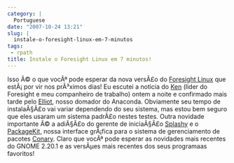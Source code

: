 ```yaml
---
category: |
  Portuguese
date: "2007-10-24 13:21"
slug: |
  instale-o-foresight-linux-em-7-minutos
tags:
 - rpath
title: Instale o Foresight Linux em 7 minutos!
---
```


Isso Ã© o que vocÃª pode esperar da nova versÃ£o do [Foresight
Linux](http://foresightlinux.org/) que estÃ¡ por vir nos prÃ³ximos dias!
Eu escutei a noticia do [Ken](http://ken.vandine.org/) (lider do
Foresight e meu companheiro de trabalho) ontem a noite e confirmado mais
tarde pelo [Elliot](http://blog.bentlogic.net/), nosso domador do
Anaconda. Obviamente seu tempo de instalaÃ§Ã£o vai variar dependendo do
seu sistema, mas estou bem seguro que eles usaram um sistema padrÃ£o
nestes testes. Outra novidade importante Ã© a adiÃ§Ã£o do gerente de
iniciaÃ§Ã£o [Splashy](http://splashy.alioth.debian.org/wiki/) e o
[PackageKit,](http://www.packagekit.org/) nossa interface grÃ¡fica para
o sistema de gerenciamento de pacotes
[Conary](http://wiki.rpath.com/wiki/Conary). Claro que vocÃª pode
esperar as novidades mais recentes do GNOME 2.20.1 e as versÃµes mais
recentes dos seus programaas favoritos!
